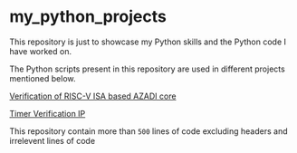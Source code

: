 # my_python_projects

This repository is just to showcase my Python skills and the Python code I have worked on. 

The Python scripts present in this repository are used in different projects mentioned below.

[Verification of RISC-V ISA based AZADI core](https://github.com/merledu/azadi-verify/tree/main/env/core/vendor/core_ibex/riscv_dv_extension)

[Timer Verification IP](https://github.com/merledu/common_peripheral_vips)

This repository contain more than `500` lines of code excluding headers and irrelevent lines of code
